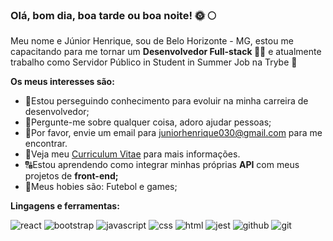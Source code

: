 ### Olá, bom dia, boa tarde ou boa noite! 🌞 🌕

Meu nome e Júnior Henrique, sou de Belo Horizonte - MG, estou me capacitando para me tornar um **Desenvolvedor Full-stack 👨‍💼**
e atualmente trabalho como Servidor Público in Student in Summer Job na Trybe 🚀

**Os meus interesses são:**

- 💼Estou perseguindo conhecimento para evoluir na minha carreira de desenvolvedor;
- 💬Pergunte-me sobre qualquer coisa, adoro ajudar pessoas;
- 📧Por favor, envie um email para [juniorhenrique030@gmail.com](https://mail.google.com) para me encontrar.
- 📰Veja meu [Curriculum Vitae](https://docs.google.com/document/d/1F-5Z_Q651JM5WHCn-qyQns8tbbrQ8o-eZkpVxaPWIA4/edit?usp=sharing) para mais informações.
- 🔠Estou aprendendo como integrar minhas próprias **API** com meus projetos de **front-end;**
- 🏅Meus hobies são: Futebol e games;

**Lingagens e ferramentas:** 

![react](https://user-images.githubusercontent.com/67283802/118197066-99609c80-b424-11eb-90f6-e1a81997fd93.png)
![bootstrap](https://user-images.githubusercontent.com/67283802/118197072-9c5b8d00-b424-11eb-989d-ba339a479f48.png)
![javascript](https://user-images.githubusercontent.com/67283802/118197080-a087aa80-b424-11eb-93b5-178398402a58.png)
![css](https://user-images.githubusercontent.com/67283802/118197083-a1204100-b424-11eb-8bb8-9da7e600111b.jpeg)
![html](https://user-images.githubusercontent.com/67283802/118197085-a1b8d780-b424-11eb-8b7c-06543164501c.png)
![jest](https://user-images.githubusercontent.com/67283802/118197105-ab423f80-b424-11eb-9a11-8d165448ab16.png)
![github](https://user-images.githubusercontent.com/67283802/118197108-ac736c80-b424-11eb-949b-992e7b96a579.png)
![git](https://user-images.githubusercontent.com/67283802/118197109-ac736c80-b424-11eb-982e-60e800a92c8f.png)


